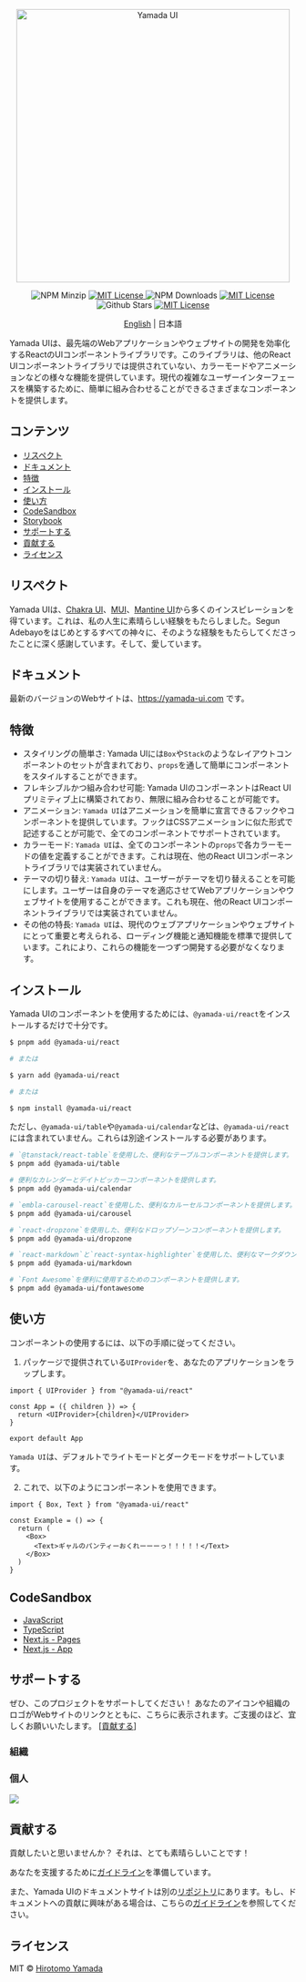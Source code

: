 <p align="center">
  <img src="https://raw.githubusercontent.com/hirotomoyamada/yamada-ui/main/logo/logo-colored@2x.png" alt="Yamada UI" width="480"/>
</p>

<p align="center">
  <img alt="NPM Minzip" src="https://img.shields.io/bundlephobia/minzip/@yamada-ui/react"/>
  <a href="https://www.npmjs.com/package/@yamada-ui/react">
    <img alt="MIT License" src="https://img.shields.io/npm/v/@yamada-ui/react"/>
  </a>
  <img alt="NPM Downloads" src="https://img.shields.io/npm/dm/@yamada-ui/react.svg?style=flat"/>
  <a href="https://github.com/hirotomoyamada/yamada-ui/blob/main/LICENSE">
    <img alt="MIT License" src="https://img.shields.io/github/license/hirotomoyamada/yamada-ui"/>
  </a>
  <img alt="Github Stars" src="https://img.shields.io/github/stars/hirotomoyamada/yamada-ui" />
  <a href="https://discord.gg/H7V5RfEDTR">
    <img alt="MIT License" src="https://img.shields.io/badge/Chat%20on-Discord-%235865f2"/>
  </a>
</p>

<p align='center'>
<a href='./README.md'>English</a> | 日本語
</p>

Yamada UIは、最先端のWebアプリケーションやウェブサイトの開発を効率化するReactのUIコンポーネントライブラリです。このライブラリは、他のReact UIコンポーネントライブラリでは提供されていない、カラーモードやアニメーションなどの様々な機能を提供しています。現代の複雑なユーザーインターフェースを構築するために、簡単に組み合わせることができるさまざまなコンポーネントを提供します。

## コンテンツ

- [リスペクト](#リスペクト)
- [ドキュメント](https://yamada-ui.com/ja)
- [特徴](#特徴)
- [インストール](#インストール)
- [使い方](#使い方)
- [CodeSandbox](#codesandbox)
- [Storybook](https://hirotomoyamada.github.io/yamada-ui/)
- [サポートする](#サポートする)
- [貢献する](#貢献する)
- [ライセンス](#ライセンス)

## リスペクト

Yamada UIは、[Chakra UI](https://github.com/chakra-ui/chakra-ui)、[MUI](https://github.com/mui/material-ui)、[Mantine UI](https://github.com/mantinedev/mantine)から多くのインスピレーションを得ています。これは、私の人生に素晴らしい経験をもたらしました。Segun Adebayoをはじめとするすべての神々に、そのような経験をもたらしてくださったことに深く感謝しています。そして、愛しています。

## ドキュメント

最新のバージョンのWebサイトは、https://yamada-ui.com です。

## 特徴

- スタイリングの簡単さ: Yamada UIには`Box`や`Stack`のようなレイアウトコンポーネントのセットが含まれており、`props`を通して簡単にコンポーネントをスタイルすることができます。
- フレキシブルかつ組み合わせ可能: Yamada UIのコンポーネントはReact UIプリミティブ上に構築されており、無限に組み合わせることが可能です。
- アニメーション: `Yamada UI`はアニメーションを簡単に宣言できるフックやコンポーネントを提供しています。フックはCSSアニメーションに似た形式で記述することが可能で、全てのコンポーネントでサポートされています。
- カラーモード: `Yamada UI`は、全てのコンポーネントの`props`で各カラーモードの値を定義することができます。これは現在、他のReact UIコンポーネントライブラリでは実装されていません。
- テーマの切り替え: `Yamada UI`は、ユーザーがテーマを切り替えることを可能にします。ユーザーは自身のテーマを適応させてWebアプリケーションやウェブサイトを使用することができます。これも現在、他のReact UIコンポーネントライブラリでは実装されていません。
- その他の特長: `Yamada UI`は、現代のウェブアプリケーションやウェブサイトにとって重要と考えられる、ローディング機能と通知機能を標準で提供しています。これにより、これらの機能を一つずつ開発する必要がなくなります。

## インストール

Yamada UIのコンポーネントを使用するためには、`@yamada-ui/react`をインストールするだけで十分です。

```sh
$ pnpm add @yamada-ui/react

# または

$ yarn add @yamada-ui/react

# または

$ npm install @yamada-ui/react
```

ただし、`@yamada-ui/table`や`@yamada-ui/calendar`などは、`@yamada-ui/react`には含まれていません。これらは別途インストールする必要があります。

```sh
# `@tanstack/react-table`を使用した、便利なテーブルコンポーネントを提供します。
$ pnpm add @yamada-ui/table

# 便利なカレンダーとデイトピッカーコンポーネントを提供します。
$ pnpm add @yamada-ui/calendar

# `embla-carousel-react`を使用した、便利なカルーセルコンポーネントを提供します。
$ pnpm add @yamada-ui/carousel

# `react-dropzone`を使用した、便利なドロップゾーンコンポーネントを提供します。
$ pnpm add @yamada-ui/dropzone

# `react-markdown`と`react-syntax-highlighter`を使用した、便利なマークダウンコンポーネントを提供します。
$ pnpm add @yamada-ui/markdown

# `Font Awesome`を便利に使用するためのコンポーネントを提供します。
$ pnpm add @yamada-ui/fontawesome
```

## 使い方

コンポーネントの使用するには、以下の手順に従ってください。

1. パッケージで提供されている`UIProvider`を、あなたのアプリケーションをラップします。

```tsx
import { UIProvider } from "@yamada-ui/react"

const App = ({ children }) => {
  return <UIProvider>{children}</UIProvider>
}

export default App
```

`Yamada UI`は、デフォルトでライトモードとダークモードをサポートしています。

2. これで、以下のようにコンポーネントを使用できます。

```tsx
import { Box, Text } from "@yamada-ui/react"

const Example = () => {
  return (
    <Box>
      <Text>ギャルのパンティーおくれーーーっ！！！！！</Text>
    </Box>
  )
}
```

## CodeSandbox

- [JavaScript](https://codesandbox.io/p/devbox/yamada-ui-javascript-1m1on8)
- [TypeScript](https://codesandbox.io/p/devbox/yamada-ui-typescript-7xqli9)
- [Next.js - Pages](https://codesandbox.io/p/devbox/yamada-ui-next-js-pages-6d13de)
- [Next.js - App](https://codesandbox.io/p/devbox/yamada-ui-next-js-app-3911zu)

## サポートする

ぜひ、このプロジェクトをサポートしてください！ あなたのアイコンや組織のロゴがWebサイトのリンクとともに、こちらに表示されます。ご支援のほど、宜しくお願いいたします。 [[貢献する](https://opencollective.com/yamada-ui/contribute)]

### 組織

### 個人

<a href="https://opencollective.com/yamada-ui"><img src="https://opencollective.com/yamada-ui/individuals.svg?width=890" /></a>

## 貢献する

貢献したいと思いませんか？ それは、とても素晴らしいことです！

あなたを支援するために[ガイドライン](./CONTRIBUTING.ja.md)を準備しています。

また、Yamada UIのドキュメントサイトは別の[リポジトリ](https://github.com/hirotomoyamada/yamada-docs)にあります。もし、ドキュメントへの貢献に興味がある場合は、こちらの[ガイドライン](https://github.com/hirotomoyamada/yamada-docs/blob/main/CONTRIBUTING.ja.md)を参照してください。

## ライセンス

MIT © [Hirotomo Yamada](https://github.com/hirotomoyamada)

